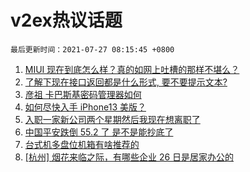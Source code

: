# v2ex热议话题

`最后更新时间：2021-07-27 08:15:45 +0800`

1. [MIUI 现在到底怎么样？真的如网上吐槽的那样不堪么？](https://www.v2ex.com/t/791801)
1. [了解下现在接口返回都是什么形式, 要不要提示文本?](https://www.v2ex.com/t/791754)
1. [彦祖 卡巴斯基密码管理器如何](https://www.v2ex.com/t/791761)
1. [如何尽快入手 iPhone13 美版？](https://www.v2ex.com/t/791835)
1. [入职一家新公司两个星期然后我现在想离职了](https://www.v2ex.com/t/791739)
1. [中国平安跌倒 55.2 了 是不是能抄底了](https://www.v2ex.com/t/791782)
1. [台式机多盘位机箱有啥推荐的](https://www.v2ex.com/t/791791)
1. [[杭州] 烟花来临之际，有哪些企业 26 日是居家办公的](https://www.v2ex.com/t/791741)

